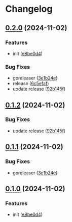 # Changelog

## [0.2.0](https://github.com/cloudscalerio/cloudscaler/compare/v0.1.2...v0.2.0) (2024-11-02)


### Features

* init ([e8be0d4](https://github.com/cloudscalerio/cloudscaler/commit/e8be0d4f0a343363081908bf2a4e694d463ef676))


### Bug Fixes

* goreleaser ([3e1b24e](https://github.com/cloudscalerio/cloudscaler/commit/3e1b24e78f0131f9a701c2bb0e4e7cee276a5cc1))
* release ([6c5efaf](https://github.com/cloudscalerio/cloudscaler/commit/6c5efaf92471487323e7a469dcf7257e7bcfea81))
* update release ([92b145f](https://github.com/cloudscalerio/cloudscaler/commit/92b145fc110751c65e60fccb5b3e563299b40243))

## [0.1.2](https://github.com/cloudscalerio/cloudscaler/compare/v0.1.1...v0.1.2) (2024-11-02)


### Bug Fixes

* update release ([92b145f](https://github.com/cloudscalerio/cloudscaler/commit/92b145fc110751c65e60fccb5b3e563299b40243))

## [0.1.1](https://github.com/cloudscalerio/cloudscaler/compare/v0.1.0...v0.1.1) (2024-11-02)


### Bug Fixes

* goreleaser ([3e1b24e](https://github.com/cloudscalerio/cloudscaler/commit/3e1b24e78f0131f9a701c2bb0e4e7cee276a5cc1))

## [0.1.0](https://github.com/cloudscalerio/cloudscaler/compare/v0.0.1...v0.1.0) (2024-11-02)


### Features

* init ([e8be0d4](https://github.com/cloudscalerio/cloudscaler/commit/e8be0d4f0a343363081908bf2a4e694d463ef676))
